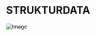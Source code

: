 # STRUKTURDATA
![Image](https://github.com/user-attachments/assets/d929f878-b5ce-49e7-9385-264bfc90a65e)
